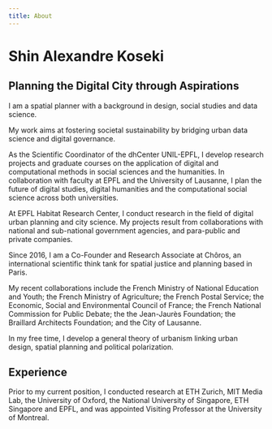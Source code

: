```yaml
---
title: About
---
```

# Shin Alexandre Koseki

## Planning the Digital City through Aspirations
I am a spatial planner with a background in design, social studies and data science. 

My work aims at fostering societal sustainability by bridging urban data science and digital governance.

As the Scientific Coordinator of the dhCenter UNIL-EPFL, I develop research projects and graduate courses on the application of digital and computational methods in social sciences and the humanities. In collaboration with faculty at EPFL and the University of Lausanne, I plan the future of digital studies, digital humanities and the computational social science across both universities.

At EPFL Habitat Research Center, I conduct research in the field of digital urban planning and city science. My projects result from collaborations with national and sub-national government agencies, and para-public and private companies.

Since 2016, I am a Co-Founder and Research Associate at Chôros, an international scientific think tank for spatial justice and planning based in Paris.

My recent collaborations include the French Ministry of National Education and Youth; the French Ministry of Agriculture; the French Postal Service; the Economic, Social and Environmental Council of France; the French National Commission for Public Debate; the  the Jean-Jaurès Foundation; the Braillard Architects Foundation; and the City of Lausanne.

In my free time, I develop a general theory of urbanism linking urban design, spatial planning and political polarization.

## Experience

Prior to my current position, I conducted research at ETH Zurich, MIT Media Lab, the University of Oxford, the National University of Singapore, ETH Singapore and EPFL, and was appointed Visiting Professor at the University of Montreal.